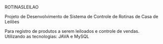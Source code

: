 ROTINASLEILAO

Projeto de Desenvolvimento de Sistema de Controle de Rotinas de Casa de Leilões

Para registro de produtos a serem leiloados e controle de vendas.
Utilizando as tecnologias: JAVA e MySQL
